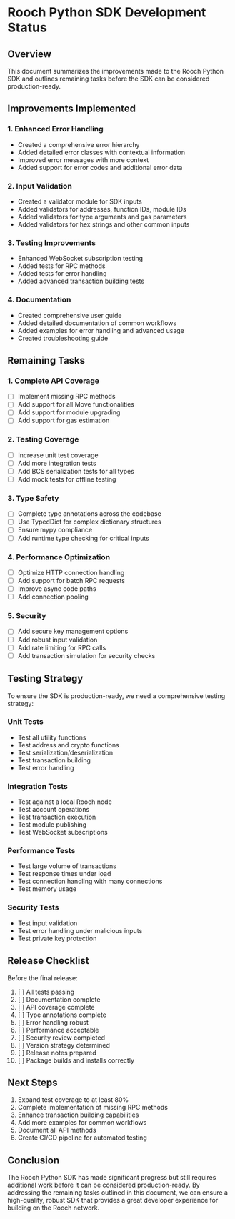 # Rooch Python SDK Development Status

## Overview

This document summarizes the improvements made to the Rooch Python SDK and outlines remaining tasks before the SDK can be considered production-ready.

## Improvements Implemented

### 1. Enhanced Error Handling

- Created a comprehensive error hierarchy
- Added detailed error classes with contextual information
- Improved error messages with more context
- Added support for error codes and additional error data

### 2. Input Validation

- Created a validator module for SDK inputs
- Added validators for addresses, function IDs, module IDs
- Added validators for type arguments and gas parameters
- Added validators for hex strings and other common inputs

### 3. Testing Improvements

- Enhanced WebSocket subscription testing
- Added tests for RPC methods
- Added tests for error handling
- Added advanced transaction building tests

### 4. Documentation

- Created comprehensive user guide
- Added detailed documentation of common workflows
- Added examples for error handling and advanced usage
- Created troubleshooting guide

## Remaining Tasks

### 1. Complete API Coverage

- [ ] Implement missing RPC methods
- [ ] Add support for all Move functionalities
- [ ] Add support for module upgrading
- [ ] Add support for gas estimation

### 2. Testing Coverage

- [ ] Increase unit test coverage
- [ ] Add more integration tests
- [ ] Add BCS serialization tests for all types
- [ ] Add mock tests for offline testing

### 3. Type Safety

- [ ] Complete type annotations across the codebase
- [ ] Use TypedDict for complex dictionary structures
- [ ] Ensure mypy compliance
- [ ] Add runtime type checking for critical inputs

### 4. Performance Optimization

- [ ] Optimize HTTP connection handling
- [ ] Add support for batch RPC requests
- [ ] Improve async code paths
- [ ] Add connection pooling

### 5. Security

- [ ] Add secure key management options
- [ ] Add robust input validation
- [ ] Add rate limiting for RPC calls
- [ ] Add transaction simulation for security checks

## Testing Strategy

To ensure the SDK is production-ready, we need a comprehensive testing strategy:

### Unit Tests

- Test all utility functions
- Test address and crypto functions
- Test serialization/deserialization
- Test transaction building
- Test error handling

### Integration Tests

- Test against a local Rooch node
- Test account operations
- Test transaction execution
- Test module publishing
- Test WebSocket subscriptions

### Performance Tests

- Test large volume of transactions
- Test response times under load
- Test connection handling with many connections
- Test memory usage

### Security Tests

- Test input validation
- Test error handling under malicious inputs
- Test private key protection

## Release Checklist

Before the final release:

1. [ ] All tests passing
2. [ ] Documentation complete
3. [ ] API coverage complete
4. [ ] Type annotations complete
5. [ ] Error handling robust
6. [ ] Performance acceptable
7. [ ] Security review completed
8. [ ] Version strategy determined
9. [ ] Release notes prepared
10. [ ] Package builds and installs correctly

## Next Steps

1. Expand test coverage to at least 80%
2. Complete implementation of missing RPC methods
3. Enhance transaction building capabilities
4. Add more examples for common workflows
5. Document all API methods
6. Create CI/CD pipeline for automated testing

## Conclusion

The Rooch Python SDK has made significant progress but still requires additional work before it can be considered production-ready. By addressing the remaining tasks outlined in this document, we can ensure a high-quality, robust SDK that provides a great developer experience for building on the Rooch network.
